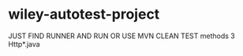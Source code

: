# wiley-autotest-project
JUST FIND RUNNER AND RUN OR USE MVN CLEAN TEST	<configuration>
					<parallel>methods</parallel>
					<threadCount>3</threadCount>
					<includes>
						<include>
							Http*.java
						</include>
					</includes>
				</configuration>
